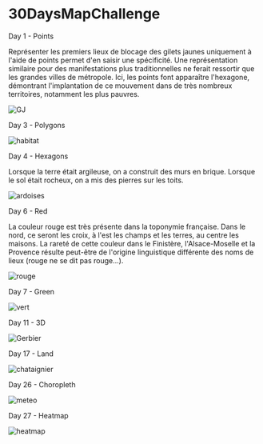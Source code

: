 # 30DaysMapChallenge

Day 1 - Points

Représenter les premiers lieux de blocage des gilets jaunes uniquement à l'aide de points permet d'en saisir une spécificité. Une représentation similaire pour des manifestations plus traditionnelles
ne ferait ressortir que les grandes villes de métropole. Ici, les points font apparaître l'hexagone, démontrant l'implantation de ce mouvement dans de très nombreux territoires, notamment les plus pauvres.

![GJ](https://github.com/RL31/30DaysMapChallenge2021/blob/9592f9c6d211a42b4748a525251cbfc1a60b0aea/sorties/giletsjaunes.jpeg)

Day 3 - Polygons

![habitat](https://github.com/RL31/30DaysMapChallenge2021/blob/9592f9c6d211a42b4748a525251cbfc1a60b0aea/sorties/polygons.jpg)

Day 4 - Hexagons

Lorsque la terre était argileuse, on a construit des murs en brique. Lorsque le sol était rocheux, on a mis des pierres sur les toits.

![ardoises](https://github.com/RL31/30DaysMapChallenge2021/blob/9592f9c6d211a42b4748a525251cbfc1a60b0aea/sorties/toits_et_murs_ok.jpg)

Day 6 - Red

La couleur rouge est très présente dans la toponymie française. Dans le nord, ce seront les croix, à l'est les champs et les terres, au centre les maisons.
La rareté de cette couleur dans le Finistère, l'Alsace-Moselle et la Provence résulte peut-être de l'origine linguistique différente des noms de lieux (rouge ne se dit pas rouge...).

![rouge](https://github.com/RL31/30DaysMapChallenge2021/blob/9592f9c6d211a42b4748a525251cbfc1a60b0aea/sorties/montage_rouge_ok.jpeg)

Day 7 - Green

![vert](https://github.com/RL31/30DaysMapChallenge2021/blob/9592f9c6d211a42b4748a525251cbfc1a60b0aea/sorties/montage_vert.jpeg)

Day 11 - 3D

![Gerbier](https://github.com/RL31/30DaysMapChallenge2021/blob/501334b424457c69a6cfa4e5d0f062b2b5a1d7f3/sorties/J11%20-%203D%20-%20Gerbier_ok.jpeg)

Day 17 - Land

![chataignier](https://github.com/RL31/30DaysMapChallenge2021/blob/5a7e34191db58118b47c73b1ff4f362c84bd4378/sorties/chataigneraies.jpeg)

Day 26 - Choropleth

![meteo](https://github.com/RL31/30DaysMapChallenge2021/blob/5a7e34191db58118b47c73b1ff4f362c84bd4378/sorties/alertes_meteo2.jpg)

Day 27 - Heatmap

![heatmap](https://github.com/RL31/30DaysMapChallenge2021/blob/0e83cd04304b5ad8f1241f11b0c86dffae83faaa/sorties/lieux_de_cultes.jpeg)